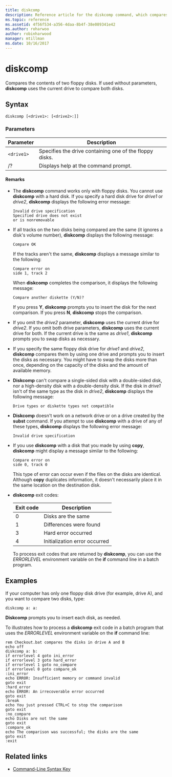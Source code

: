 ```yaml
---
title: diskcomp
description: Reference article for the diskcomp command, which compares the contents of two floppy disks.
ms.topic: reference
ms.assetid: 4f56f534-a356-4daa-8b4f-38e089341e42
ms.author: roharwoo
author: robinharwood
manager: mtillman
ms.date: 10/16/2017
---
```


# diskcomp

Compares the contents of two floppy disks. If used without parameters, **diskcomp** uses the current drive to compare both disks.

## Syntax

```
diskcomp [<drive1>: [<drive2>:]]
```

### Parameters

| Parameter | Description |
| --------- | ----------- |
| `<drive1>` | Specifies the drive containing one of the floppy disks. |
| /? | Displays help at the command prompt. |

#### Remarks

- The **diskcomp** command works only with floppy disks. You cannot use **diskcomp** with a hard disk. If you specify a hard disk drive for *drive1* or *drive2*, **diskcomp** displays the following error message:

  ```
  Invalid drive specification
  Specified drive does not exist
  or is nonremovable
  ```

- If all tracks on the two disks being compared are the same (it ignores a disk's volume number), **diskcomp** displays the following message:

  ```
  Compare OK
  ```

  If the tracks aren't the same, **diskcomp** displays a message similar to the following:

  ```
  Compare error on
  side 1, track 2
  ```

  When **diskcomp** completes the comparison, it displays the following message:

  ```
  Compare another diskette (Y/N)?
  ```

  If you press **Y**, **diskcomp** prompts you to insert the disk for the next comparison. If you press **N**, **diskcomp** stops the comparison.

- If you omit the *drive2* parameter, **diskcomp** uses the current drive for *drive2*. If you omit both drive parameters, **diskcomp** uses the current drive for both. If the current drive is the same as *drive1*, **diskcomp** prompts you to swap disks as necessary.

- If you specify the same floppy disk drive for *drive1* and *drive2*, **diskcomp** compares them by using one drive and prompts you to insert the disks as necessary. You might have to swap the disks more than once, depending on the capacity of the disks and the amount of available memory.

- **Diskcomp** can't compare a single-sided disk with a double-sided disk, nor a high-density disk with a double-density disk. If the disk in *drive1* isn't of the same type as the disk in *drive2*, **diskcomp** displays the following message:

  ```
  Drive types or diskette types not compatible
  ```

- **Diskcomp** doesn't work on a network drive or on a drive created by the **subst** command. If you attempt to use **diskcomp** with a drive of any of these types, **diskcomp** displays the following error message:

  ```
  Invalid drive specification
  ```

- If you use **diskcomp** with a disk that you made by using **copy**, **diskcomp** might display a message similar to the following:

  ```
  Compare error on
  side 0, track 0
  ```

  This type of error can occur even if the files on the disks are identical. Although **copy** duplicates information, it doesn't necessarily place it in the same location on the destination disk.

- **diskcomp** exit codes:

  | Exit code | Description |
  | --------- | ----------- |
  | 0 | Disks are the same |
  | 1 | Differences were found |
  | 3 | Hard error occurred |
  | 4 | Initialization error occurred |

  To process exit codes that are returned by **diskcomp**, you can use the *ERRORLEVEL* environment variable on the **if** command line in a batch program.

## Examples

If your computer has only one floppy disk drive (for example, drive A), and you want to compare two disks, type:

```
diskcomp a: a:
```

**Diskcomp** prompts you to insert each disk, as needed.

To illustrates how to process a **diskcomp** exit code in a batch program that uses the *ERRORLEVEL* environment variable on the **if** command line:

```
rem Checkout.bat compares the disks in drive A and B
echo off
diskcomp a: b:
if errorlevel 4 goto ini_error
if errorlevel 3 goto hard_error
if errorlevel 1 goto no_compare
if errorlevel 0 goto compare_ok
:ini_error
echo ERROR: Insufficient memory or command invalid
goto exit
:hard_error
echo ERROR: An irrecoverable error occurred
goto exit
:break
echo You just pressed CTRL+C to stop the comparison
goto exit
:no_compare
echo Disks are not the same
goto exit
:compare_ok
echo The comparison was successful; the disks are the same
goto exit
:exit
```

## Related links

- [Command-Line Syntax Key](command-line-syntax-key.md)
